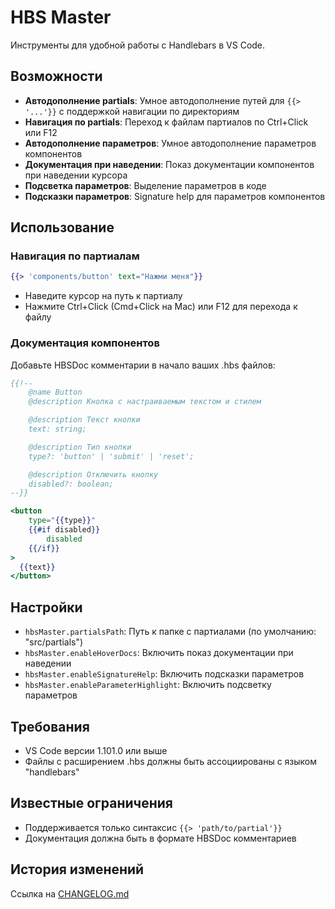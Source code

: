 # HBS Master

Инструменты для удобной работы с Handlebars в VS Code.

## Возможности

- **Автодополнение partials**: Умное автодополнение путей для `{{> '...'}}` с поддержкой навигации по директориям
- **Навигация по partials**: Переход к файлам партиалов по Ctrl+Click или F12
- **Автодополнение параметров**: Умное автодополнение параметров компонентов
- **Документация при наведении**: Показ документации компонентов при наведении курсора
- **Подсветка параметров**: Выделение параметров в коде
- **Подсказки параметров**: Signature help для параметров компонентов

## Использование

### Навигация по партиалам

```handlebars
{{> 'components/button' text="Нажми меня"}}
```

- Наведите курсор на путь к партиалу
- Нажмите Ctrl+Click (Cmd+Click на Mac) или F12 для перехода к файлу

### Документация компонентов

Добавьте HBSDoc комментарии в начало ваших .hbs файлов:

```handlebars
{{!--
    @name Button
    @description Кнопка с настраиваемым текстом и стилем

    @description Текст кнопки
    text: string;

    @description Тип кнопки
    type?: 'button' | 'submit' | 'reset';

    @description Отключить кнопку
    disabled?: boolean;
--}}

<button 
    type="{{type}}"
    {{#if disabled}} 
        disabled
    {{/if}}
>
  {{text}}
</button>
```

## Настройки

- `hbsMaster.partialsPath`: Путь к папке с партиалами (по умолчанию: "src/partials")
- `hbsMaster.enableHoverDocs`: Включить показ документации при наведении
- `hbsMaster.enableSignatureHelp`: Включить подсказки параметров
- `hbsMaster.enableParameterHighlight`: Включить подсветку параметров

## Требования

- VS Code версии 1.101.0 или выше
- Файлы с расширением .hbs должны быть ассоциированы с языком "handlebars"

## Известные ограничения

- Поддерживается только синтаксис `{{> 'path/to/partial'}}`
- Документация должна быть в формате HBSDoc комментариев

## История изменений

Ссылка на [CHANGELOG.md](./CHANGELOG.md)